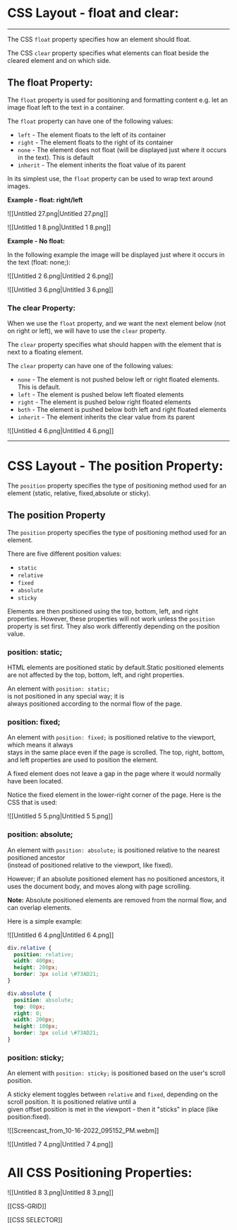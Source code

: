 # CSS Layout - float and clear:

---

The CSS `float` property specifies how an element should float.

The CSS `clear` property specifies what elements can float beside the cleared element and on which side.

## The float Property:

The `float` property is used for positioning and formatting content e.g. let an image float left to the text in a container.

The `float` property can have one of the following values:

- `left` - The element floats to the left of its container
- `right` - The element floats to the right of its container
- `none` - The element does not float (will be displayed just where it occurs in the text). This is default
- `inherit` - The element inherits the float value of its parent

In its simplest use, the `float` property can be used to wrap text around images.

**Example - float: right/left**

![[Untitled 27.png|Untitled 27.png]]

![[Untitled 1 8.png|Untitled 1 8.png]]

**Example - No float:**

In the following example the image will be displayed just where it occurs in the text (float: none;):

![[Untitled 2 6.png|Untitled 2 6.png]]

![[Untitled 3 6.png|Untitled 3 6.png]]

### The clear Property:

When we use the `float` property, and we want the next element below (not on right or left), we will have to use the `clear` property.

The `clear` property specifies what should happen with the element that is next to a floating element.

The `clear` property can have one of the following values:

- `none` - The element is not pushed below left or right floated elements. This is default.
- `left` - The element is pushed below left floated elements
- `right` - The element is pushed below right floated elements
- `both` - The element is pushed below both left and right floated elements
- `inherit` - The element inherits the clear value from its parent

![[Untitled 4 6.png|Untitled 4 6.png]]

---

# CSS Layout - The position Property:

The `position` property specifies the type of positioning method used for an element (static, relative, fixed,absolute or sticky).

## The position Property

The `position` property specifies the type of positioning method used for an element.

There are five different position values:

- `static`
- `relative`
- `fixed`
- `absolute`
- `sticky`

Elements are then positioned using the top, bottom, left, and right properties. However, these properties will not work unless the `position` property is set first. They also work differently depending on the position value.

### position: static;

HTML elements are positioned static by default.Static positioned elements are not affected by the top, bottom, left, and right properties.

An element with `position: static;`  
is not positioned in any special way; it is  
always positioned according to the normal flow of the page.  

### position: fixed;

An element with `position: fixed;` is positioned relative to the viewport, which means it always  
stays in the same place even if the page is scrolled. The top, right, bottom, and left properties are used to position the element.  

A fixed element does not leave a gap in the page where it would normally have been located.

Notice the fixed element in the lower-right corner of the page. Here is the CSS that is used:

![[Untitled 5 5.png|Untitled 5 5.png]]

### position: absolute;

An element with `position: absolute;` is positioned relative to the nearest positioned ancestor  
(instead of positioned relative to the viewport, like fixed).  

However; if an absolute positioned element has no positioned ancestors, it uses the document body, and moves along with page scrolling.

**Note:** Absolute positioned elements are removed from the normal flow, and can overlap elements.

Here is a simple example:

![[Untitled 6 4.png|Untitled 6 4.png]]

```CSS
div.relative {
  position: relative;
  width: 400px;
  height: 200px;
  border: 3px solid \#73AD21;
}

div.absolute {
  position: absolute;
  top: 80px;
  right: 0;
  width: 200px;
  height: 100px;
  border: 3px solid \#73AD21;
}
```

### position: sticky;

An element with `position: sticky;` is positioned based on the user's scroll position.

A sticky element toggles between `relative` and `fixed`, depending on the scroll position. It is positioned relative until a  
given offset position is met in the viewport - then it "sticks" in place (like position:fixed).  

![[Screencast_from_10-16-2022_095152_PM.webm]]

![[Untitled 7 4.png|Untitled 7 4.png]]

# All CSS Positioning Properties:

![[Untitled 8 3.png|Untitled 8 3.png]]

[[CSS-GRID]]

[[CSS SELECTOR]]